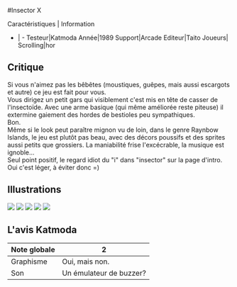 #Insector X

Caractéristiques | Information
- | -
Testeur|Katmoda
Année|1989
Support|Arcade
Editeur|Taito
Joueurs|
Scrolling|hor

## Critique
Si vous n'aimez pas les bêbêtes (moustiques, guêpes, mais aussi escargots et autre) ce jeu est fait pour vous.<br/>Vous dirigez un petit gars qui visiblement c'est mis en tête de casser de l'insectoïde. Avec une arme basique (qui même améliorée reste piteuse) il extermine gaiement des hordes de bestioles peu sympathiques.<br/>Bon.<br/>Même si le look peut paraître mignon vu de loin, dans le genre Raynbow Islands, le jeu est plutôt pas beau, avec des décors poussifs et des sprites aussi petits que grossiers. La maniabilité frise l'excécrable, la musique est ignoble...<br/>Seul point positif, le regard idiot du "i" dans "insector" sur la page d'intro. Oui c'est léger, à éviter donc =)

## Illustrations
![](http://www.shmup.com/images/thumbs/insectx.gif)
![](http://www.shmup.com/images/thumbs/insectx-2.jpg)
![](http://www.shmup.com/images/thumbs/)
![](http://www.shmup.com/images/thumbs/)
![](http://www.shmup.com/images/thumbs/)

## L'avis Katmoda
Note globale|2
-|-
Graphisme|Oui, mais non.
Son|Un émulateur de buzzer?
